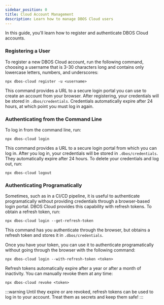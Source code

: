 ```yaml
---
sidebar_position: 0
title: Cloud Account Management
description: Learn how to manage DBOS Cloud users
---
```


In this guide, you'll learn how to register and authenticate DBOS Cloud accounts.

### Registering a User

To register a new DBOS Cloud account, run the following command, choosing a username that is 3-30 characters long and contains only lowercase letters, numbers, and underscores:

```
npx dbos-cloud register -u <username>
```

This command provides a URL to a secure login portal you can use to create an account from your browser.
After registering, your credentials will be stored in `.dbos/credentials`.
Credentials automatically expire after 24 hours, at which point you must log in again.

### Authenticating from the Command Line

To log in from the command line, run:

```
npx dbos-cloud login
```

This command provides a URL to a secure login portal from which you can log in.
After you log in, your credentials will be stored in `.dbos/credentials`.
They automatically expire after 24 hours.
To delete your credentials and log out, run:

```
npx dbos-cloud logout
```

### Authenticating Programatically

Sometimes, such as in a CI/CD pipeline, it is useful to authenticate programatically without providing credentials through a browser-based login portal.
DBOS Cloud provides this capability with refresh tokens.
To obtain a refresh token, run:

```
npx dbos-cloud login --get-refresh-token
```

This command has you authenticate through the browser, but obtains a refresh token and stores it in `.dbos/credentials`.

Once you have your token, you can use it to authenticate programatically without going through the browser with the following command:

```
npx dbos-cloud login --with-refresh-token <token>
```

Refresh tokens automatically expire after a year or after a month of inactivity.
You can manually revoke them at any time:

```
npx dbos-cloud revoke <token>
```

:::warning
Until they expire or are revoked, refresh tokens can be used to log in to your account.
Treat them as secrets and keep them safe!
:::
